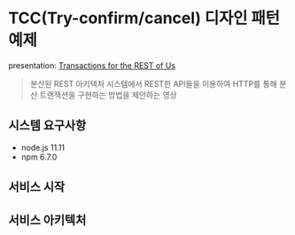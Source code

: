 # TCC(Try-confirm/cancel) 디자인 패턴 예제

presentation: [Transactions for the REST of Us](https://www.infoq.com/presentations/Transactions-HTTP-REST)

> 분산된 REST 아키텍처 시스템에서 REST한 API들을 이용하여 HTTP를 통해 분산 트랜잭션을 구현하는 방법을 제안하는 영상



## 시스템 요구사항

- node.js 11.11
- npm 6.7.0



## 서비스 시작





## 서비스 아키텍처



